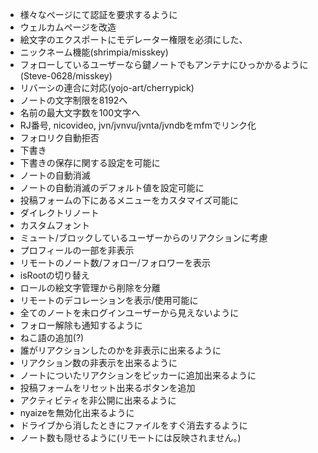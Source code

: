 - 様々なページにて認証を要求するように
- ウェルカムページを改造
- 絵文字のエクスポートにモデレーター権限を必須にした、
- ニックネーム機能(shrimpia/misskey)
- フォローしているユーザーなら鍵ノートでもアンテナにひっかかるように(Steve-0628/misskey)
- リバーシの連合に対応(yojo-art/cherrypick)
- ノートの文字制限を8192へ
- 名前の最大文字数を100文字へ
- RJ番号, nicovideo, jvn/jvnvu/jvnta/jvndbをmfmでリンク化
- フォロリク自動拒否
- 下書き
- 下書きの保存に関する設定を可能に
- ノートの自動消滅
- ノートの自動消滅のデフォルト値を設定可能に
- 投稿フォームの下にあるメニューをカスタマイズ可能に
- ダイレクトリノート
- カスタムフォント
- ミュート/ブロックしているユーザーからのリアクションに考慮
- プロフィールの一部を非表示
- リモートのノート数/フォロー/フォロワーを表示
- isRootの切り替え
- ロールの絵文字管理から削除を分離
- リモートのデコレーションを表示/使用可能に
- 全てのノートを未ログインユーザーから見えないように
- フォロー解除も通知するように
- ねこ語の追加(?)
- 誰がリアクションしたのかを非表示に出来るように
- リアクション数の非表示を出来るように
- ノートについたリアクションをピッカーに追加出来るように
- 投稿フォームをリセット出来るボタンを追加
- アクティビティを非公開に出来るように
- nyaizeを無効化出来るように
- ドライブから消したときにファイルをすぐ消去するように
- ノート数も隠せるように(リモートには反映されません。)
